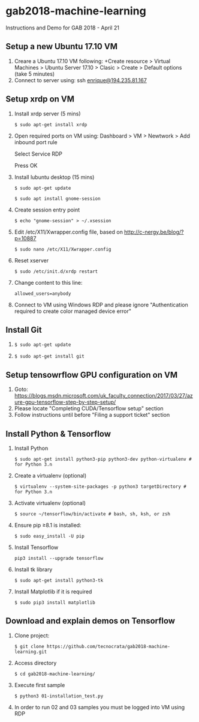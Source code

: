 # gab2018-machine-learning
Instructions and Demo for GAB 2018 - April 21


## Setup a new Ubuntu 17.10 VM
1. Creare a Ubuntu 17.10 VM following: +Create resource > Virtual Machines > Ubuntu Server 17.10 > Clasic > Create > Default options (take 5 minutes)
2. Connect to server using: ssh enrique@194.235.81.167

## Setup xrdp on VM

1. Install xrdp server (5 mins)

    ```
    $ sudo apt-get install xrdp
    ```

2. Open required ports on VM using: Dashboard > VM > Newtwork > Add inbound port rule

    Select Service RDP

    Press OK

3. Install lubuntu desktop (15 mins)

    ```
    $ sudo apt-get update
    ```

    ```
    $ sudo apt install gnome-session
    ```

4. Create session entry point

    ```
    $ echo "gnome-session" > ~/.xsession
    ```
5. Edit /etc/X11/Xwrapper.config file, based on http://c-nergy.be/blog/?p=10887

    ```
    $ sudo nano /etc/X11/Xwrapper.config
    ```

5. Reset xserver

    ```
    $ sudo /etc/init.d/xrdp restart
    ```

6. Change content to this line:

    ```
    allowed_users=anybody
    ```

6. Connect to VM using Windows RDP and please ignore "Authentication required to create color managed device error"

## Install Git

1. ```$ sudo apt-get update```

2. ```$ sudo apt-get install git```


## Setup tensowrflow GPU configuration on VM

1. Goto: https://blogs.msdn.microsoft.com/uk_faculty_connection/2017/03/27/azure-gpu-tensorflow-step-by-step-setup/
2. Please locate "Completing CUDA/Tensorflow setup" section 
3. Follow instructions until before "Filing a support ticket" section

## Install Python & Tensorflow

1. Install Python

    ```
    $ sudo apt-get install python3-pip python3-dev python-virtualenv # for Python 3.n
    ```

2. Create a virtualenv (optional)

    ```
    $ virtualenv --system-site-packages -p python3 targetDirectory # for Python 3.n
    ```

3. Activate virtualenv (optional)

    ```
    $ source ~/tensorflow/bin/activate # bash, sh, ksh, or zsh
    ```

4. Ensure pip ≥8.1 is installed:

    ```
    $ sudo easy_install -U pip
    ```

5. Install Tensorflow

    ```
    pip3 install --upgrade tensorflow
    ```

6. Install tk library

    ```
    $ sudo apt-get install python3-tk
    ```

7. Install Matplotlib if it is required

    ```
    $ sudo pip3 install matplotlib
    ```

## Download and explain demos on Tensorflow

1. Clone project:

    ```
    $ git clone https://github.com/tecnocrata/gab2018-machine-learning.git
    ```

2. Access directory

    ```
    $ cd gab2018-machine-learning/
    ```

3. Execute first sample

    ```
    $ python3 01-installation_test.py
    ```

4. In order to run 02 and 03 samples you must be logged into VM using RDP